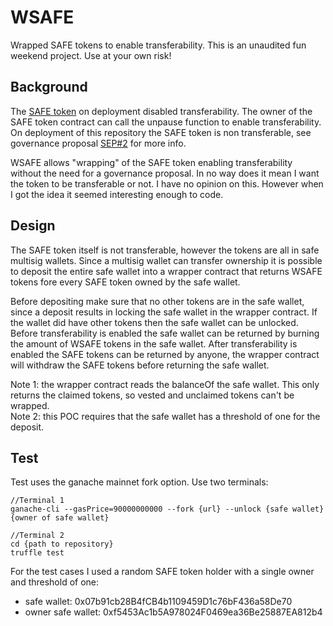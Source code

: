 # WSAFE
Wrapped SAFE tokens to enable transferability. This is an unaudited fun weekend project. Use at your own risk!

## Background
The [SAFE token](https://etherscan.io/token/0x5afe3855358e112b5647b952709e6165e1c1eeee) on deployment disabled transferability. The owner of the SAFE token contract can call the unpause function to enable transferability. On deployment of this repository the SAFE token is non transferable, see governance proposal [SEP#2](https://snapshot.org/#/safe.eth/proposal/0x1b48a83c44e323275a605b244a05bde89918fb9ec86be7bb83792eb26e544441) for more info.

WSAFE allows "wrapping" of the SAFE token enabling transferability without the need for a governance proposal. In no way does it mean I want the token to be transferable or not. I have no opinion on this. However when I got the idea it seemed interesting enough to code. 

## Design
The SAFE token itself is not transferable, however the tokens are all in safe multisig wallets. Since a multisig wallet can transfer ownership it is possible to deposit the entire safe wallet into a wrapper contract that returns WSAFE tokens fore every SAFE token owned by the safe wallet.

Before depositing make sure that no other tokens are in the safe wallet, since a deposit results in locking the safe wallet in the wrapper contract. If the wallet did have other tokens then the safe wallet can be unlocked. Before transferability is enabled the safe wallet can be returned by burning the amount of WSAFE tokens in the safe wallet. After transferability is enabled the SAFE tokens can be returned by anyone, the wrapper contract will withdraw the SAFE tokens before returning the safe wallet. 

Note 1: the wrapper contract reads the balanceOf the safe wallet. This only returns the claimed tokens, so vested and unclaimed tokens can't be wrapped.  
Note 2: this POC requires that the safe wallet has a threshold of one for the deposit.

## Test
Test uses the ganache mainnet fork option. Use two terminals:

```
//Terminal 1
ganache-cli --gasPrice=90000000000 --fork {url} --unlock {safe wallet} {owner of safe wallet}

//Terminal 2
cd {path to repository}
truffle test
```

For the test cases I used a random SAFE token holder with a single owner and threshold of one: 
- safe wallet: 0x07b91cb28B4fCB4b1109459D1c76bF436a58De70 
- owner safe wallet: 0xf5453Ac1b5A978024F0469ea36Be25887EA812b4
